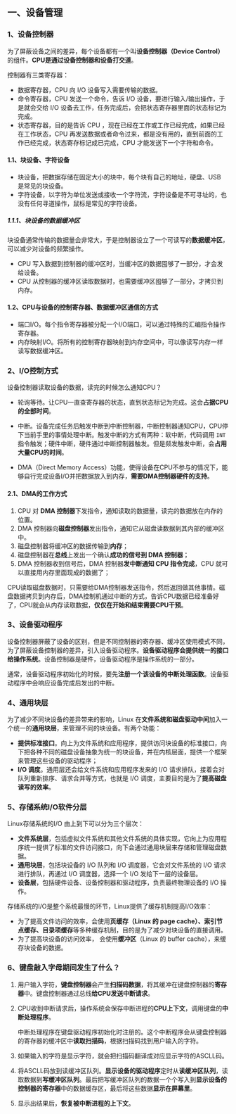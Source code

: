 ## 一、设备管理

### 1、设备控制器

为了屏蔽设备之间的差异，每个设备都有一个叫**设备控制器（Device Control）** 的组件。**CPU是通过设备控制器和设备打交道**。

控制器有三类寄存器：

- 数据寄存器，CPU 向 I/O 设备写入需要传输的数据。
- 命令寄存器，CPU 发送一个命令，告诉 I/O 设备，要进行输入/输出操作，于是就会交给 I/O 设备去工作，任务完成后，会把状态寄存器里面的状态标记为完成。
- 状态寄存器，目的是告诉 CPU ，现在已经在工作或工作已经完成，如果已经在工作状态，CPU 再发送数据或者命令过来，都是没有用的，直到前面的工作已经完成，状态寄存标记成已完成，CPU 才能发送下一个字符和命令。

#### 1.1、块设备、字符设备

- 块设备，把数据存储在固定大小的块中，每个块有自己的地址，硬盘、USB 是常见的块设备。
- 字符设备，以字符为单位发送或接收一个字符流，字符设备是不可寻址的，也没有任何寻道操作，鼠标是常见的字符设备。

##### 1.1.1、块设备的数据缓冲区

块设备通常传输的数据量会非常大，于是控制器设立了一个可读写的**数据缓冲区**，可以减少对设备的频繁操作。

- CPU 写入数据到控制器的缓冲区时，当缓冲区的数据囤够了一部分，才会发给设备。
- CPU 从控制器的缓冲区读取数据时，也需要缓冲区囤够了一部分，才拷贝到内存。

#### 1.2、CPU与设备的控制寄存器、数据缓冲区通信的方式

- 端口I/O。每个指令寄存器被分配一个I/O端口，可以通过特殊的汇编指令操作寄存器。
- 内存映射I/O。将所有的控制寄存器映射到内存空间中，可以像读写内存一样读写数据缓冲区。

### 2、I/O控制方式

设备控制器读取设备的数据，读完的时候怎么通知CPU？

- 轮询等待。让CPU一直查寄存器的状态，直到状态标记为完成。这会**占据CPU的全部时间**。

- 中断。设备完成任务后触发中断到中断控制器，中断控制器通知CPU，CPU停下当前手里的事情处理中断。触发中断的方式有两种：软中断，代码调用 `INT` 指令触发；硬件中断，硬件通过中断控制器触发。但是频发触发中断，会**占用大量CPU的时间**。

- DMA（Direct Memory Access）功能，使得设备在CPU不参与的情况下，能够自行完成设备I/O并把数据放入到内存，**需要DMA控制器硬件的支持**。

#### 2.1、DMA的工作方式

1. CPU 对 **DMA 控制器**下发指令，通知读取的数据量，读完的数据放在内存的位置。
2. DMA 控制器向**磁盘控制器**发出指令，通知它从磁盘读数据到其内部的缓冲区中。
3. 磁盘控制器将缓冲区的数据传输到**内存**；
4. 磁盘控制器在**总线**上发出一个确认**成功的信号到 DMA 控制器**；
5. DMA 控制器收到信号后，DMA 控制器**发中断通知 CPU 指令完成**，CPU 就可以直接用内存里面现成的数据了；

CPU读取磁盘数据时，只需要给DMA控制器发送指令，然后返回做其他事情。磁盘数据拷贝到内存后，DMA控制机通过中断的方式，告诉CPU数据已经准备好了，CPU就会从内存读取数据，**仅仅在开始和结束需要CPU干预**。

### 3、设备驱动程序

设备控制器屏蔽了设备的区别，但是不同控制器的寄存器、缓冲区使用模式不同，为了屏蔽设备控制器的差异，引入设备驱动程序。**设备驱动程序会提供统一的接口给操作系统**。设备控制器是硬件，设备驱动程序是操作系统的一部分。

通常，设备驱动程序初始化的时候，要先**注册一个该设备的中断处理函数**。设备驱动程序中会响应设备完成后发出的中断。

### 4、通用块层

为了减少不同块设备的差异带来的影响，Linux 在**文件系统和磁盘驱动中间**加入一个统一的**通用块层**，来管理不同的块设备。有两个功能：

- **提供标准接口**。向上为文件系统和应用程序，提供访问块设备的标准接口，向下把各种不同的磁盘设备抽象为统一的块设备，并在内核层面，提供一个框架来管理这些设备的驱动程序；
- **I/O 调度**。通用层还会给文件系统和应用程序发来的 I/O 请求排队，接着会对队列重新排序、请求合并等方式，也就是 I/O 调度，主要目的是为了**提高磁盘读写的效率**。

### 5、存储系统I/O软件分层

Linux存储系统的I/O 由上到下可以分为三个层次：

- **文件系统层**，包括虚拟文件系统和其他文件系统的具体实现，它向上为应用程序统一提供了标准的文件访问接口，向下会通过通用块层来存储和管理磁盘数据。
- **通用块层**，包括块设备的 I/O 队列和 I/O 调度器，它会对文件系统的 I/O 请求进行排队，再通过 I/O 调度器，选择一个 I/O 发给下一层的设备层。
- **设备层**，包括硬件设备、设备控制器和驱动程序，负责最终物理设备的 I/O 操作。

存储系统的I/O是整个系统最慢的环节，Linux提供了缓存机制提高I/O效率：

- 为了提高文件访问的效率，会使用**页缓存（Linux 的 page cache）、索引节点缓存、目录项缓存**等多种缓存机制，目的是为了减少对块设备的直接调用。
- 为了提高块设备的访问效率， 会使用**缓冲区**（Linux 的 buffer cache），来缓存块设备的数据。

### 6、键盘敲入字母期间发生了什么？

1. 用户输入字符，**键盘控制器**会产生**扫描码数据**，将其缓冲在键盘控制器的**寄存器**中。键盘控制器通过总线**给CPU发送中断请求**。

2. CPU收到中断请求后，操作系统会保存中断进程的**CPU上下文**，调用键盘的**中断处理程序**。

   中断处理程序在键盘驱动程序初始化时注册的。这个中断程序会从键盘控制器的寄存器的缓冲区中**读取扫描码**，根据扫描码找到用户输入的字符。

3. 如果输入的字符是显示字符，就会把扫描码翻译成对应显示字符的ASCLL码。

4. 将ASCLL码放到读缓冲区队列。**显示设备的驱动程序**定时从**读缓冲区队列**，读取数据到**写缓冲区队列**。最后把写缓冲区队列的数据一个个写入到**显示设备的控制器的寄存器**中的数据缓存区，最后将这些数据**显示在屏幕里**。

5. 显示出结果后，**恢复被中断进程的上下文**。


